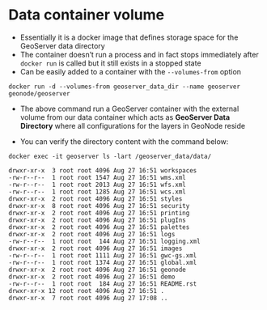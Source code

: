# Data container volume

- Essentially it is a docker image that defines storage space for the GeoServer data directory
- The container doesn’t run a process and in fact stops immediately after `docker run` is called but it still exists in a stopped state
- Can be easily added to a container with the `--volumes-from` option

```
docker run -d --volumes-from geoserver_data_dir --name geoserver geonode/geoserver
```

- The above command run a GeoServer container with the external volume from our data container which acts as **GeoServer Data Directory** where all configurations for the layers in GeoNode reside

- You can verify the directory content with the command below:

```
docker exec -it geoserver ls -lart /geoserver_data/data/
```

```
drwxr-xr-x  3 root root 4096 Aug 27 16:51 workspaces
-rw-r--r--  1 root root 1547 Aug 27 16:51 wms.xml
-rw-r--r--  1 root root 2013 Aug 27 16:51 wfs.xml
-rw-r--r--  1 root root 1285 Aug 27 16:51 wcs.xml
drwxr-xr-x  2 root root 4096 Aug 27 16:51 styles
drwxr-xr-x  8 root root 4096 Aug 27 16:51 security
drwxr-xr-x  2 root root 4096 Aug 27 16:51 printing
drwxr-xr-x  2 root root 4096 Aug 27 16:51 plugIns
drwxr-xr-x  2 root root 4096 Aug 27 16:51 palettes
drwxr-xr-x  2 root root 4096 Aug 27 16:51 logs
-rw-r--r--  1 root root  144 Aug 27 16:51 logging.xml
drwxr-xr-x  2 root root 4096 Aug 27 16:51 images
-rw-r--r--  1 root root 1111 Aug 27 16:51 gwc-gs.xml
-rw-r--r--  1 root root 1374 Aug 27 16:51 global.xml
drwxr-xr-x  2 root root 4096 Aug 27 16:51 geonode
drwxr-xr-x  2 root root 4096 Aug 27 16:51 demo
-rw-r--r--  1 root root  184 Aug 27 16:51 README.rst
drwxr-xr-x 12 root root 4096 Aug 27 16:51 .
drwxr-xr-x  7 root root 4096 Aug 27 17:08 ..
```
